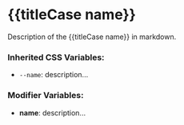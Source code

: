 <!-- This is the general documentation layout. Add or remove any sections as needed, but try to stay consistent across components. -->
# {{titleCase name}}

Description of the {{titleCase name}} in markdown.

### Inherited CSS Variables:

  - `--name`: description...

### Modifier Variables: 

  - **name**: description...
